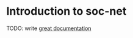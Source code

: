 # Introduction to soc-net

TODO: write [great documentation](http://jacobian.org/writing/what-to-write/)
